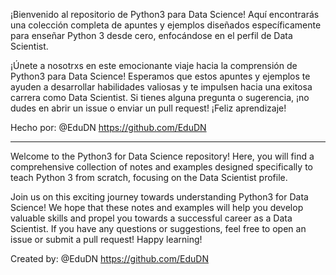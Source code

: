 ¡Bienvenido al repositorio de Python3 para Data Science! Aquí encontrarás una colección completa de apuntes y ejemplos diseñados específicamente para enseñar Python 3 desde cero, enfocándose en el perfil de Data Scientist.

¡Únete a nosotrxs en este emocionante viaje hacia la comprensión de Python3 para Data Science! Esperamos que estos apuntes y ejemplos te ayuden a desarrollar habilidades valiosas y te impulsen hacia una exitosa carrera como Data Scientist. Si tienes alguna pregunta o sugerencia, ¡no dudes en abrir un issue o enviar un pull request! ¡Feliz aprendizaje!

Hecho por: @EduDN https://github.com/EduDN

---------------------------------------------------------------------------------------------------

Welcome to the Python3 for Data Science repository! Here, you will find a comprehensive collection of notes and examples designed specifically to teach Python 3 from scratch, focusing on the Data Scientist profile.

Join us on this exciting journey towards understanding Python3 for Data Science! We hope that these notes and examples will help you develop valuable skills and propel you towards a successful career as a Data Scientist. If you have any questions or suggestions, feel free to open an issue or submit a pull request! Happy learning!

Created by: @EduDN https://github.com/EduDN
